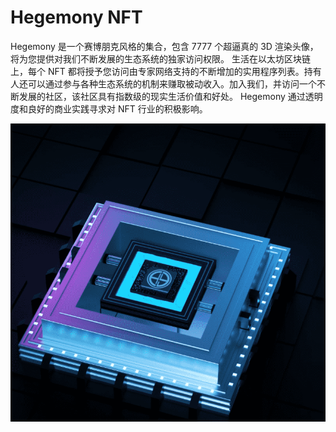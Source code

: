 # Hegemony NFT

Hegemony 是一个赛博朋克风格的集合，包含 7777 个超逼真的 3D 渲染头像，将为您提供对我们不断发展的生态系统的独家访问权限。
生活在以太坊区块链上，每个 NFT 都将授予您访问由专家网络支持的不断增加的实用程序列表。持有人还可以通过参与各种生态系统的机制来赚取被动收入。加入我们，并访问一个不断发展的社区，该社区具有指数级的现实生活价值和好处。
Hegemony 通过透明度和良好的商业实践寻求对 NFT 行业的积极影响。

![nft](01.png)
